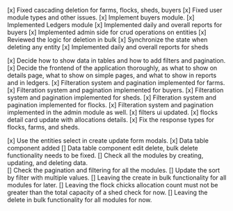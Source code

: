[x] Fixed cascading deletion for farms, flocks, sheds, buyers
[x] Fixed user module types and other issues.
[x] Implement buyers module.
[x] Implemented Ledgers module
[x] Implemented daily and overall reports for buyers
[x] Implemented admin side for crud operations on entities
[x] Reviewed the logic for deletion in bulk
[x] Synchronize the state when deleting any entity
[x] Implemented daily and overall reports for sheds

[x] Decide how to show data in tables and how to add filters and pagination.
[x] Decide the frontend of the application thoroughly, as what to show on details page, what to show on simple pages, and what to show in reports and in ledgers.
[x] Filteration system and pagination implemented for farms.
[x] Filteration system and pagination implemented for buyers.
[x] Filteration system and pagination implemented for sheds.
[x] Filteration system and pagination implemented for flocks.
[x] Filteration system and pagination implemented in the admin module as well.
[x] filters ui updated.
[x] flocks detail card update with allocations details.
[x] Fix the response types for flocks, farms, and sheds.

[x] Use the entities select in create update form modals.
[x] Data table component added
[] Data table component edit delete, bulk delete functionality needs to be fixed.
[] Check all the modules by creating, updating, and deleting data.  
[] Check the pagination and filtering for all the modules.
[] Update the sort by filter with multiple values.
[] Leaving the create in bulk functionality for all modules for later.
[] Leaving the flock chicks allocation count must not be greater than the total capacity of a shed check for now.
[] Leaving the delete in bulk functionality for all modules for now.
